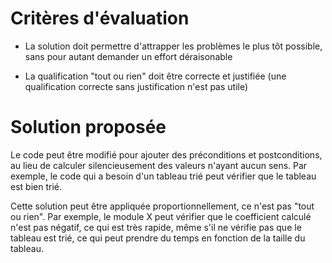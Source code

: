 # Critères d'évaluation

- La solution doit permettre d'attrapper les problèmes le plus tôt possible,
  sans pour autant demander un effort déraisonable

- La qualification "tout ou rien" doit être correcte et justifiée
  (une qualification correcte sans justification n'est pas utile)


# Solution proposée

Le code peut être modifié pour ajouter des préconditions et postconditions, au lieu de calculer
silencieusement des valeurs n'ayant aucun sens.
Par exemple, le code qui a besoin d'un tableau trié peut vérifier que le tableau est bien trié.

Cette solution peut être appliquée proportionnellement, ce n'est pas "tout ou rien".
Par exemple, le module X peut vérifier que le coefficient calculé n'est pas négatif, ce qui est très rapide,
même s'il ne vérifie pas que le tableau est trié, ce qui peut prendre du temps en fonction de la taille du tableau.

